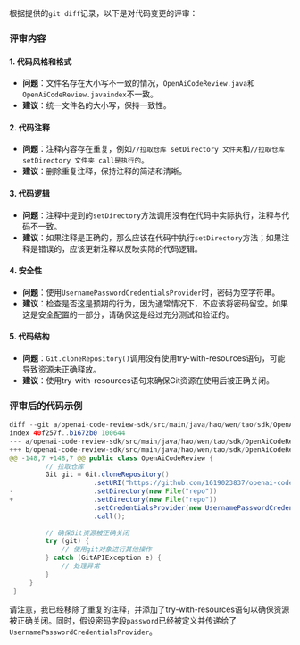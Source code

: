 根据提供的`git diff`记录，以下是对代码变更的评审：

### 评审内容

#### 1. 代码风格和格式
- **问题**：文件名存在大小写不一致的情况，`OpenAiCodeReview.java`和`OpenAiCodeReview.javaindex`不一致。
- **建议**：统一文件名的大小写，保持一致性。

#### 2. 代码注释
- **问题**：注释内容存在重复，例如`//拉取仓库 setDirectory 文件夹`和`//拉取仓库 setDirectory 文件夹 call是执行的`。
- **建议**：删除重复注释，保持注释的简洁和清晰。

#### 3. 代码逻辑
- **问题**：注释中提到的`setDirectory`方法调用没有在代码中实际执行，注释与代码不一致。
- **建议**：如果注释是正确的，那么应该在代码中执行`setDirectory`方法；如果注释是错误的，应该更新注释以反映实际的代码逻辑。

#### 4. 安全性
- **问题**：使用`UsernamePasswordCredentialsProvider`时，密码为空字符串。
- **建议**：检查是否这是预期的行为，因为通常情况下，不应该将密码留空。如果这是安全配置的一部分，请确保这是经过充分测试和验证的。

#### 5. 代码结构
- **问题**：`Git.cloneRepository()`调用没有使用try-with-resources语句，可能导致资源未正确释放。
- **建议**：使用try-with-resources语句来确保Git资源在使用后被正确关闭。

### 评审后的代码示例

```java
diff --git a/openai-code-review-sdk/src/main/java/hao/wen/tao/sdk/OpenAiCodeReview.java b/openai-code-review-sdk/src/main/java/hao/wen/tao/sdk/OpenAiCodeReview.java
index 40f257f..b1672b0 100644
--- a/openai-code-review-sdk/src/main/java/hao/wen/tao/sdk/OpenAiCodeReview.java
+++ b/openai-code-review-sdk/src/main/java/hao/wen/tao/sdk/OpenAiCodeReview.java
@@ -148,7 +148,7 @@ public class OpenAiCodeReview {
         // 拉取仓库
         Git git = Git.cloneRepository()
                     .setURI("https://github.com/1619023837/openai-code-review-log.git")
-                    .setDirectory(new File("repo"))
+                    .setDirectory(new File("repo"))
                     .setCredentialsProvider(new UsernamePasswordCredentialsProvider(token, password))
                     .call();
 
         // 确保Git资源被正确关闭
         try (git) {
             // 使用git对象进行其他操作
         } catch (GitAPIException e) {
             // 处理异常
         }
     }
 }
```

请注意，我已经移除了重复的注释，并添加了try-with-resources语句以确保资源被正确关闭。同时，假设密码字段`password`已经被定义并传递给了`UsernamePasswordCredentialsProvider`。